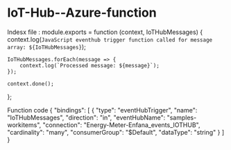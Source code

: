 # IoT-Hub--Azure-function
Indesx file  : 
module.exports = function (context, IoTHubMessages) {
    context.log(`JavaScript eventhub trigger function called for message array: ${IoTHubMessages}`);
    
    IoTHubMessages.forEach(message => {
        context.log(`Processed message: ${message}`);
    });

    context.done();
};

Function code
{
  "bindings": [
    {
      "type": "eventHubTrigger",
      "name": "IoTHubMessages",
      "direction": "in",
      "eventHubName": "samples-workitems",
      "connection": "Energy-Meter-Enfana_events_IOTHUB",
      "cardinality": "many",
      "consumerGroup": "$Default",
      "dataType": "string"
    }
  ]
}
